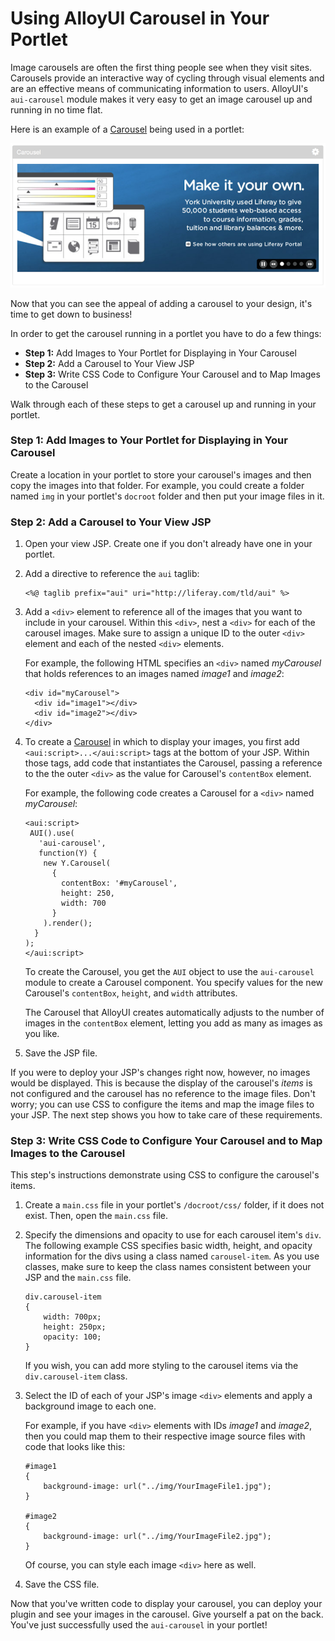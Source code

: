# Using AlloyUI Carousel in Your Portlet

Image carousels are often the first thing people see when they visit sites.
Carousels provide an interactive way of cycling through visual elements and are
an effective means of communicating information to users. AlloyUI's
`aui-carousel` module makes it very easy to get an image carousel up and running
in no time flat. 

Here is an example of a
[Carousel](http://alloyui.com/api/classes/A.Carousel.html) being used in a
portlet: 

![Figure 1: Image carousels can be a very handy tool to communicate information to users. Here is an example of the carousel in a portlet.](../../images/alloyui-carousel-in-portlet.png)

Now that you can see the appeal of adding a carousel to your design, it's time
to get down to business!

<!-- Activate this header when Next Steps is activated. Jim
## Adding A Carousel to A Portlet
-->

In order to get the carousel running in a portlet you have to do a few
things:

- **Step 1:** Add Images to Your Portlet for Displaying in Your Carousel 
- **Step 2:** Add a Carousel to Your View JSP
- **Step 3:** Write CSS Code to Configure Your Carousel and to Map Images to the
Carousel

Walk through each of these steps to get a carousel up and running in your
portlet. 

### Step 1: Add Images to Your Portlet for Displaying in Your Carousel 

Create a location in your portlet to store your carousel's images and then copy
the images into that folder. For example, you could create a folder named `img`
in your portlet's `docroot` folder and then put your image files in it. 

### Step 2: Add a Carousel to Your View JSP 

1.  Open your view JSP. Create one if you don't already have one in your
portlet. 

2.  Add a directive to reference the `aui` taglib:

        <%@ taglib prefix="aui" uri="http://liferay.com/tld/aui" %>

3.  Add a `<div>` element to reference all of the images that you want to
include in your carousel. Within this `<div>`, nest a `<div>` for each of the
carousel images. Make sure to assign a unique ID to the outer `<div>` element
and each of the nested `<div>` elements. 

    For example, the following HTML specifies an `<div>` named *myCarousel*
    that holds references to an images named *image1* and *image2*:

        <div id="myCarousel">
          <div id="image1"></div>
          <div id="image2"></div>  
        </div>

4.  To create a [Carousel](http://alloyui.com/api/classes/A.Carousel.html) in
which to display your images, you first add `<aui:script>...</aui:script>` tags
at the bottom of your JSP. Within those tags, add code that instantiates the
Carousel, passing a reference to the the outer `<div>` as the value for
Carousel's `contentBox` element. 

    For example, the following code creates a Carousel for a `<div>` named
    *myCarousel*: 

        <aui:script>
         AUI().use(
           'aui-carousel',
           function(Y) {
            new Y.Carousel(
              {
                contentBox: '#myCarousel',
                height: 250,
                width: 700
              }
            ).render();
          }
        );
        </aui:script>

    To create the Carousel, you get the `AUI` object to use the `aui-carousel`
    module to create a Carousel component. You specify values for the new
    Carousel's `contentBox`, `height`, and `width` attributes. 

    The Carousel that AlloyUI creates automatically adjusts to the number of
    images in the `contentBox` element, letting you add as many as images as you
    like. 

5.  Save the JSP file. 

If you were to deploy your JSP's changes right now, however, no images would be
displayed. This is because the display of the carousel's *items* is not
configured and the carousel has no reference to the image files. Don't worry;
you can use CSS to configure the items and map the image files to your JSP. The
next step shows you how to take care of these requirements. 

### Step 3: Write CSS Code to Configure Your Carousel and to Map Images to the Carousel 

This step's instructions demonstrate using CSS to configure the carousel's
items. 

1.  Create a `main.css` file in your portlet's `/docroot/css/` folder, if it
does not exist. Then, open the `main.css` file.

2.  Specify the dimensions and opacity to use for each carousel item's `div`.
The following example CSS specifies basic width, height, and opacity information
for the divs using a class named `carousel-item`. As you use classes, make
sure to keep the class names consistent between your JSP and the `main.css`
file. 

        div.carousel-item 
        {
            width: 700px;
            height: 250px;
            opacity: 100;
        }

    If you wish, you can add more styling to the carousel items via the
    `div.carousel-item` class.

3.  Select the ID of each of your JSP's image `<div>` elements and apply a
background image to each one. 

    For example, if you have `<div>` elements with IDs *image1* and *image2*,
    then you could map them to their respective image source files with code
    that looks like this:

		#image1
		{
			background-image: url("../img/YourImageFile1.jpg");
		}

		#image2
		{
			background-image: url("../img/YourImageFile2.jpg");
		}

    Of course, you can style each image `<div>` here as well. 

4.  Save the CSS file. 

Now that you've written code to display your carousel, you can deploy your
plugin and see your images in the carousel. Give yourself a pat on the back.
You've just successfully used the `aui-carousel` in your portlet! 

<!--
## Next Steps
-->

<!-- URL needs updated to proper one once it is added to LDN-->
<!--[Customizing AlloyUI Carousel](https://www-ldn.liferay.com/develop/tutorials/-/knowledge_base/customizing-alloyui-carousel-in-a-portlet)-->
